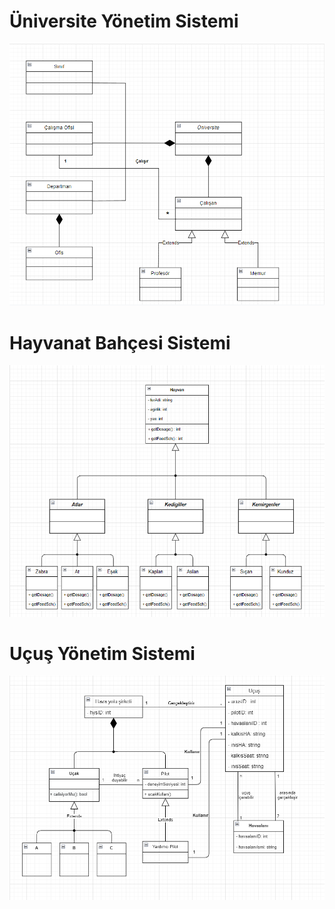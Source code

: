 # Üniversite Yönetim Sistemi
![Üniversite Yönetim Sistemi](UniversiteYonetimSistemi.png)

# Hayvanat Bahçesi Sistemi
![Hayvanat Bahçesi Sistemi](HayvanatBahcesi.png)

# Uçuş Yönetim Sistemi
![Uçuş Yönetim Sistemi](UcusYonetimSistemi.png)